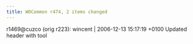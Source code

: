 ```yaml
---
title: WOCommon r474, 2 items changed
---
```


r1469@cuzco (orig r223): wincent | 2006-12-13 15:17:19 +0100 Updated header with tool
